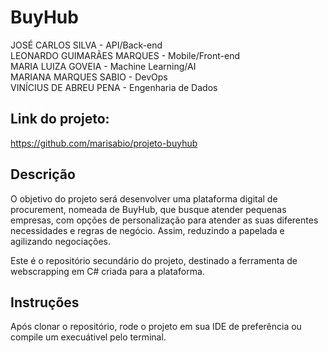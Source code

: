 # BuyHub

JOSÉ CARLOS SILVA - API/Back-end  
LEONARDO GUIMARÃES MARQUES - Mobile/Front-end  
MARIA LUIZA GOVEIA - Machine Learning/AI  
MARIANA MARQUES SABIO - DevOps  
VINÍCIUS DE ABREU PENA - Engenharia de Dados


## Link do projeto:

https://github.com/marisabio/projeto-buyhub

## Descrição

O objetivo do projeto será desenvolver uma plataforma digital de procurement, nomeada de BuyHub, que busque atender pequenas empresas, com opções de personalização para atender as suas diferentes necessidades e regras de negócio. Assim, reduzindo a papelada e agilizando negociações.  

Este é o repositório secundário do projeto, destinado a ferramenta de webscrapping em C# criada para a plataforma.

## Instruções

Após clonar o repositório, rode o projeto em sua IDE de preferência ou compile um execuátivel pelo terminal.
